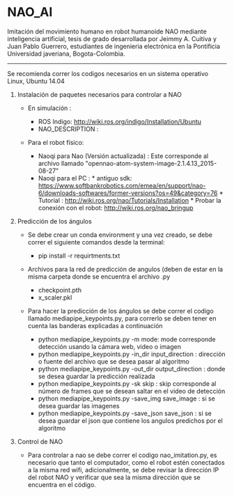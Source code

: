 # NAO_AI

Imitación del movimiento humano en robot humanoide NAO mediante inteligencia artificial, tesis de grado desarrollada por Jeimmy A. Cuitiva y Juan Pablo Guerrero, estudiantes de ingenieria electrónica en la Pontificia Universidad javeriana, Bogota-Colombia.

------------------------------
 
Se recomienda correr los codigos necesarios en un sistema operativo Linux, Ubuntu 14.04
1. Instalación de paquetes necesarios para controlar a NAO
   * En  simulación :
      * ROS Indigo: http://wiki.ros.org/indigo/Installation/Ubuntu
      * NAO_DESCRIPTION :  
    
    * Para el robot físico: 
      * Naoqi para Nao (Versión actualizada) : Este corresponde al archivo llamado "opennao-atom-system-image-2.1.4.13_2015-08-27"
      * Naoqi para el PC : 
                          * antiguo sdk: https://www.softbankrobotics.com/emea/en/support/nao-6/downloads-softwares/former-versions?os=49&category=76
                          * Tutorial : http://wiki.ros.org/nao/Tutorials/Installation
                          * Probar la conexión con el robot: http://wiki.ros.org/nao_bringup
                          
2. Predicción de los ángulos 
    * Se debe crear un conda environment y una vez creado, se debe correr el siguiente comandos desde la terminal: 
        * pip install -r requirtments.txt 
    
    * Archivos para la red de predicción de angulos (deben de estar en la misma carpeta donde se encuentra el archivo .py
        * checkpoint.pth
        * x_scaler.pkl
   
    * Para hacer la predicción de los ángulos se debe correr el codigo llamado mediapipe_keypoints.py, para correrlo se deben tener en cuenta las banderas explicadas a continuación
        *  python mediapipe_keypoints.py -m mode: mode corresponde detección usando la cámara web, video o imagen 
        *  python mediapipe_keypoints.py -in_dir input_direction : dirección o fuente del archivo que se desea pasar al algoritmo  
        *  python mediapipe_keypoints.py -out_dir output_direction : donde se desea guardar la predicción realizada
        *  python mediapipe_keypoints.py -sk skip : skip corresponde al número de frames que se desean saltar en el video de detección
        *  python mediapipe_keypoints.py -save_img save_image : si se desea guardar las imagenes 
        *  python mediapipe_keypoints.py -save_json save_json : si se desea guardar el json que contiene los angulos predichos por el algoritmo
  
3. Control de NAO 
     * Para controlar a nao se debe correr el codigo nao_imitation.py, es necesario que tanto el computador, como el robot estén conectados a la misma red wifi, adicionalmente, se debe revisar la dirección IP del robot NAO y verificar que sea la misma dirección que se encuentra en el código. 
